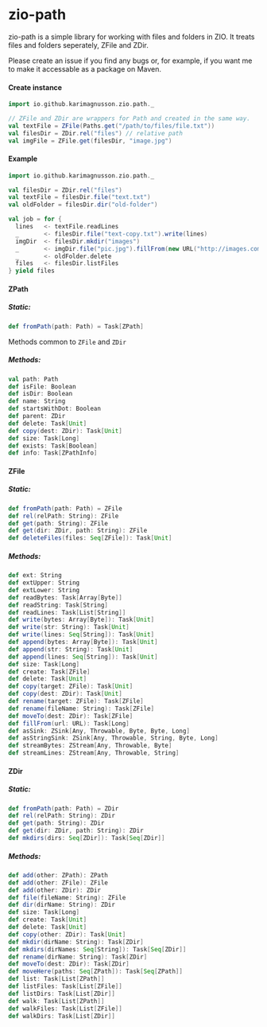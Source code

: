 # zio-path

zio-path is a simple library for working with files and folders in ZIO. It treats files and folders seperately, ZFile and ZDir.

Please create an issue if you find any bugs or, for example, if you want me to make it accessable as a package on Maven.

#### Create instance

```scala
import io.github.karimagnusson.zio.path._

// ZFile and ZDir are wrappers for Path and created in the same way.
val textFile = ZFile(Paths.get("/path/to/files/file.txt"))
val filesDir = ZDir.rel("files") // relative path
val imgFile = ZFile.get(filesDir, "image.jpg")
```

#### Example

```scala
import io.github.karimagnusson.zio.path._

val filesDir = ZDir.rel("files")
val textFile = filesDir.file("text.txt")
val oldFolder = filesDir.dir("old-folder")

val job = for {
  lines   <- textFile.readLines
  _       <- filesDir.file("text-copy.txt").write(lines)
  imgDir  <- filesDir.mkdir("images")
  _       <- imgDir.file("pic.jpg").fillFrom(new URL("http://images.com/pic.jpg"))
  _       <- oldFolder.delete
  files   <- filesDir.listFiles
} yield files
```

#### ZPath

##### Static:
```scala
def fromPath(path: Path) = Task[ZPath]
```

Methods common to `ZFile` and `ZDir`
##### Methods:
```scala
val path: Path
def isFile: Boolean
def isDir: Boolean
def name: String
def startsWithDot: Boolean
def parent: ZDir
def delete: Task[Unit]
def copy(dest: ZDir): Task[Unit]
def size: Task[Long]
def exists: Task[Boolean]
def info: Task[ZPathInfo]
``` 

#### ZFile

##### Static:
```scala
def fromPath(path: Path) = ZFile
def rel(relPath: String): ZFile
def get(path: String): ZFile 
def get(dir: ZDir, path: String): ZFile
def deleteFiles(files: Seq[ZFile]): Task[Unit]
```

##### Methods:
```scala
def ext: String
def extUpper: String
def extLower: String
def readBytes: Task[Array[Byte]]
def readString: Task[String]
def readLines: Task[List[String]]
def write(bytes: Array[Byte]): Task[Unit]
def write(str: String): Task[Unit]
def write(lines: Seq[String]): Task[Unit]
def append(bytes: Array[Byte]): Task[Unit]
def append(str: String): Task[Unit]
def append(lines: Seq[String]): Task[Unit]
def size: Task[Long]
def create: Task[ZFile]
def delete: Task[Unit]
def copy(target: ZFile): Task[Unit]
def copy(dest: ZDir): Task[Unit]
def rename(target: ZFile): Task[ZFile]
def rename(fileName: String): Task[ZFile]
def moveTo(dest: ZDir): Task[ZFile]
def fillFrom(url: URL): Task[Long]
def asSink: ZSink[Any, Throwable, Byte, Byte, Long]
def asStringSink: ZSink[Any, Throwable, String, Byte, Long]
def streamBytes: ZStream[Any, Throwable, Byte]
def streamLines: ZStream[Any, Throwable, String]
```

#### ZDir

##### Static:
```scala
def fromPath(path: Path) = ZDir
def rel(relPath: String): ZDir
def get(path: String): ZDir
def get(dir: ZDir, path: String): ZDir
def mkdirs(dirs: Seq[ZDir]): Task[Seq[ZDir]]
```

##### Methods:
```scala
def add(other: ZPath): ZPath
def add(other: ZFile): ZFile
def add(other: ZDir): ZDir
def file(fileName: String): ZFile
def dir(dirName: String): ZDir
def size: Task[Long]
def create: Task[Unit]
def delete: Task[Unit]
def copy(other: ZDir): Task[Unit]
def mkdir(dirName: String): Task[ZDir]
def mkdirs(dirNames: Seq[String]): Task[Seq[ZDir]]
def rename(dirName: String): Task[ZDir]
def moveTo(dest: ZDir): Task[ZDir]
def moveHere(paths: Seq[ZPath]): Task[Seq[ZPath]]
def list: Task[List[ZPath]]
def listFiles: Task[List[ZFile]]
def listDirs: Task[List[ZDir]]
def walk: Task[List[ZPath]]
def walkFiles: Task[List[ZFile]]
def walkDirs: Task[List[ZDir]]
```

















